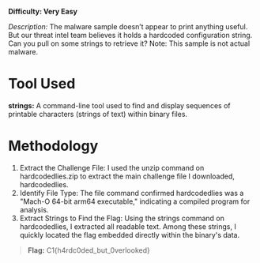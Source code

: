 **Difficulty: Very Easy**

_Description:_ The malware sample doesn’t appear to print anything useful. But our threat intel team believes it holds a hardcoded configuration string. Can you pull on some strings to retrieve it? Note: This sample is not actual malware.

# Tool Used 
**strings:** A command-line tool used to find and display sequences of printable characters (strings of text) within binary files.

# Methodology 
1. Extract the Challenge File: I used the unzip command on hardcodedlies.zip to extract the main challenge file I downloaded, hardcodedlies.
2. Identify File Type: The file command confirmed hardcodedlies was a "Mach-O 64-bit arm64 executable," indicating a compiled program for analysis.
3. Extract Strings to Find the Flag: Using the strings command on hardcodedlies, I extracted all readable text. Among these strings, I quickly located the flag embedded directly within the binary's data.


> **Flag:** C1{h4rdc0ded_but_0verlooked}
